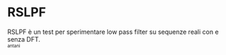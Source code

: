 # RSLPF
RSLPF è un test per sperimentare low pass filter su sequenze reali con e senza DFT.
<br/><font size="1">antani</font>
